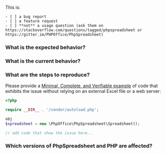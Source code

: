 This is:

```
- [ ] a bug report
- [ ] a feature request
- [ ] **not** a usage question (ask them on https://stackoverflow.com/questions/tagged/phpspreadsheet or https://gitter.im/PHPOffice/PhpSpreadsheet)
```

### What is the expected behavior?


### What is the current behavior?


### What are the steps to reproduce?

Please provide a [Minimal, Complete, and Verifiable example](http://stackoverflow.com/help/mcve) of code that exhibits the issue without relying on an external Excel file or a web server:

```php
<?php

require __DIR__ . '/vendor/autoload.php';

obj
$spreadsheet = new \PhpOffice\PhpSpreadsheet\Spreadsheet();

// add code that show the issue here...
```


### Which versions of PhpSpreadsheet and PHP are affected?
